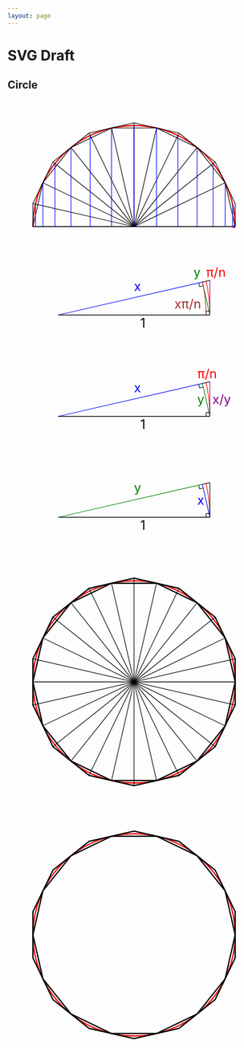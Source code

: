 ```yaml
---
layout: page
---
```


# SVG Draft

## Circle

<svg viewBox="0 0 200 120">
    <path d="M 20,100 a 80 80 0 0 1 160 0" stroke="red" fill="none" />
    <g stroke-width="0.5" >
    <polyline points="180,100 180,81.74 164.16,48.84 135.60,26.07 100,17.94 64.40,26.07 35.84,48.84 20.00,81.74 20.00,100" stroke="black" fill="none" />
    <polyline points="180,100 172.08,65.29 149.88,37.45 117.80,22.01 82.20,22.01 50.12,37.45 27.92,65.19 20,100 180,100" stroke="black" fill="none" />
        </g>
    <g stroke="black" stroke-width="0.5" stroke-linecap="round" >
<line x1="164.16" y1="48.84" x2="100" y2="100" />
<line x1="135.6" y1="26.07" x2="100" y2="100" />
<line x1="100" y1="17.94" x2="100" y2="100" />
<line x1="64.4" y1="26.07" x2="100" y2="100" />
<line x1="35.84" y1="48.84" x2="100" y2="100" />
<line x1="20" y1="81.74" x2="100" y2="100" />
        <line x1="172.08" y1="65.29" x2="100" y2="100" />
<line x1="149.88" y1="37.45" x2="100" y2="100" />
<line x1="117.8" y1="22.01" x2="100" y2="100" />
<line x1="82.2" y1="22.01" x2="100" y2="100" />
<line x1="50.12" y1="37.45" x2="100" y2="100" />
<line x1="27.92" y1="65.29" x2="100" y2="100" />
<line x1="20" y1="100" x2="177.99" y2="100" />
    </g>
    <g stroke="blue" stroke-width="0.5">
        <line x1="177.99" y1="82.2" x2="177.99" y2="100" />
<line x1="172.08" y1="65.29" x2="172.08" y2="100" />
<line x1="162.55" y1="50.12" x2="162.55" y2="100" />
<line x1="149.88" y1="37.45" x2="149.88" y2="100" />
<line x1="134.71" y1="27.92" x2="134.71" y2="100" />
<line x1="117.8" y1="22.01" x2="117.8" y2="100" />
<line x1="100" y1="20" x2="100" y2="100" />
<line x1="82.2" y1="22.01" x2="82.2" y2="100" />
<line x1="65.29" y1="27.92" x2="65.29" y2="100" />
<line x1="50.12" y1="37.45" x2="50.12" y2="100" />
<line x1="37.45" y1="50.12" x2="37.45" y2="100" />
<line x1="27.92" y1="65.29" x2="27.92" y2="100" />
<line x1="22.01" y1="82.2" x2="22.01" y2="100" />
    </g>
    <line x1="177.99" y1="100" x2="180" y2="100" stroke="purple" stroke-width="2" />
</svg>

<svg viewBox="0 0 200 80">
    <g stroke-width="0.5" fill="none">
        <path d="M 160,50 a 120 120 0 0 0 -3.01 -26.70" stroke="red" />
        <line x1="160" y1="50" x2="154.06" y2="23.97" stroke="green" />
        <line x1="160" y1="47" x2="157" y2="47" stroke="black" />
        <line x1="157" y1="50" x2="157" y2="47" stroke="black" />
        <line x1="151.13" y1="24.63" x2="151.81" y2="27.56" stroke="black" />
        <line x1="154.72" y1="26.89" x2="151.81" y2="27.56" stroke="black" />
        <line x1="160" y1="50" x2="40" y2="50" stroke="black" />
        <line x1="160" y1="50" x2="160" y2="22.61" stroke="purple" />
        <line x1="154.06" y1="23.97" x2="160" y2="22.61" stroke="black" />
        <line x1="40" y1="50" x2="154.06" y2="23.97" stroke="blue" />
        <path d="M 156.99,50 a 116.99 116.99 0 0 0 -3.01 -26.70" stroke="brown" />
    </g>
    <g font-size="10">
        <text x="147" y="20" fill="green">y</text>
        <text x="105" y="60" fill="black">1</text>
        <text x="157" y="20" fill="red">&pi;/n</text>
        <text x="100" y="31" fill="blue">x</text>
        <text x="153" y="45" fill="brown" text-anchor="end">x&pi;/n</text>
    </g>
</svg>
<svg viewBox="0 0 200 80">
    <g stroke-width="0.5" fill="none">
        <path d="M 160,50 a 120 120 0 0 0 -3.01 -26.70" stroke="red" />
        <line x1="160" y1="50" x2="154.06" y2="23.97" stroke="green" />
        <line x1="160" y1="47" x2="157" y2="47" stroke="black" />
        <line x1="157" y1="50" x2="157" y2="47" stroke="black" />
        <line x1="151.13" y1="24.63" x2="151.81" y2="27.56" stroke="black" />
        <line x1="154.72" y1="26.89" x2="151.81" y2="27.56" stroke="black" />
        <line x1="160" y1="50" x2="40" y2="50" stroke="black" />
        <line x1="160" y1="50" x2="160" y2="22.61" stroke="purple" />
        <line x1="154.06" y1="23.97" x2="160" y2="22.61" stroke="black" />
        <line x1="40" y1="50" x2="154.06" y2="23.97" stroke="blue" />
    </g>
    <g font-size="10">
        <text x="150" y="40" fill="green">y</text>
        <text x="100" y="31" fill="blue">x</text>
        <text x="105" y="60" fill="black">1</text>
        <text x="150" y="20" fill="red">&pi;/n</text>
        <text x="162" y="40" fill="purple">x/y</text>
    </g>
</svg>
<svg viewBox="0 0 200 80">
    <g stroke-width="0.5" fill="none">
        <path d="M 160,50 a 120 120 0 0 0 -3.01 -26.70" stroke="red" />
        <line x1="160" y1="50" x2="154.06" y2="23.97" stroke="blue" />
        <line x1="160" y1="47" x2="157" y2="47" stroke="black" />
        <line x1="157" y1="50" x2="157" y2="47" stroke="black" />
        <line x1="151.13" y1="24.63" x2="151.81" y2="27.56" stroke="black" />
        <line x1="154.72" y1="26.89" x2="151.81" y2="27.56" stroke="black" />
        <line x1="160" y1="50" x2="40" y2="50" stroke="black" />
        <line x1="160" y1="50" x2="160" y2="22.61" stroke="black" />
        <line x1="154.06" y1="23.97" x2="160" y2="22.61" stroke="black" />
        <line x1="40" y1="50" x2="154.06" y2="23.97" stroke="green" />
    </g>
    <g font-size="10">
        <text x="150" y="40" fill="blue">x</text>
        <text x="100" y="30" fill="green">y</text>
        <text x="105" y="60" fill="black">1</text>
    </g>
</svg>
<svg viewBox="0 0 200 200">
    <circle cx="100" cy="100" r="80" stroke="red" fill="none" />
    <polygon points="180,81.74 164.16,48.84 135.60,26.07 100,17.94 64.40,26.07 35.84,48.84 20.00,81.74 20.00,118.26 35.84,151.16 64.40,173.93 100,182.06 135.60,173.93 164.16,151.16 180,118.26" stroke="black" fill="none" />
    <polygon points="172.08,65.29 149.88,37.45 117.80,22.01 82.20,22.01 50.12,37.45 27.92,65.19 20,100 27.92,134.71 50.12,162.55 82.20,177.99 117.80,177.99 149.88,162.55 172.08,134.71 180,100" stroke="black" fill="none" />
    <g stroke="black" stroke-width="0.5" stroke-linecap="round" >
      <line x1="180" y1="81.74" x2="20" y2="118.26" />	
<line x1="164.16" y1="48.84" x2="35.84" y2="151.16" />
<line x1="135.6" y1="26.07" x2="64.4" y2="173.93" />
<line x1="100" y1="17.94" x2="100" y2="182.06" />
<line x1="64.4" y1="26.07" x2="135.6" y2="173.93" />
<line x1="35.84" y1="48.84" x2="164.16" y2="151.16" />
<line x1="20" y1="81.74" x2="180" y2="118.26" />
        <line x1="172.08" y1="65.29" x2="27.92" y2="134.71" />
<line x1="149.88" y1="37.45" x2="50.12" y2="162.55" />
<line x1="117.8" y1="22.01" x2="82.2" y2="177.99" />
<line x1="82.2" y1="22.01" x2="117.8" y2="177.99" />
<line x1="50.12" y1="37.45" x2="149.88" y2="162.55" />
<line x1="27.92" y1="65.29" x2="172.08" y2="134.71" />
<line x1="20" y1="100" x2="180" y2="100" />
    </g>
</svg>
<svg viewBox="0 0 200 200">
    <circle cx="100" cy="100" r="80" stroke="red" fill="none" />
    <polygon points="180,81.74 164.16,48.84 135.60,26.07 100,17.94 64.40,26.07 35.84,48.84 20.00,81.74 20.00,118.26 35.84,151.16 64.40,173.93 100,182.06 135.60,173.93 164.16,151.16 180,118.26" stroke="black" fill="none" />
    <polygon points="172.08,65.29 149.88,37.45 117.80,22.01 82.20,22.01 50.12,37.45 27.92,65.19 20,100 27.92,134.71 50.12,162.55 82.20,177.99 117.80,177.99 149.88,162.55 172.08,134.71 180,100" stroke="black" fill="none" />
</svg>

